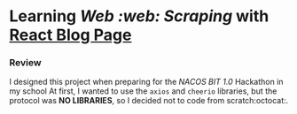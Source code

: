 # Learning _Web :web: Scraping_ with [React Blog Page](https://react.dev/blog)

### Review

I designed this project when preparing for the _NACOS BIT 1.0_ Hackathon in my school
At first, I wanted to use the `axios` and `cheerio` libraries, but the protocol was **NO LIBRARIES**, so I decided not to code from scratch:octocat:.
